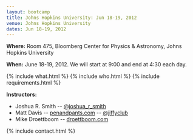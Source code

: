 ```yaml
---
layout: bootcamp
title: Johns Hopkins University: Jun 18-19, 2012
venue: Johns Hopkins University
dates: Jun 18-19, 2012
---
```

**Where:** Room 475, Bloomberg Center for Physics & Astronomy, Johns Hopkins University

**When:** June 18-19, 2012. We will start at 9:00 and end at 4:30 each day.

{% include what.html %}
{% include who.html %}
{% include requirements.html %}

**Instructors:**

  * Joshua R. Smith -- [@joshua_r_smith](https://twitter.com/#!/joshua_r_smith)
  * Matt Davis -- [penandpants.com](http://penandpants.com) -- [@jiffyclub](https://twitter.com/#!/jiffyclub)
  * Mike Droettboom -- [droettboom.com](http://droettboom.com/)

{% include contact.html %}
